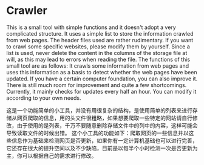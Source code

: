 # Crawler
This is a small tool with simple functions and it doesn't adopt a very complicated structure. It uses a simple list to store the information crawled from web pages. The header files used are rather rudimentary. If you want to crawl some specific websites, please modify them by yourself. Since a list is used, never delete the content in the columns of the storage file at will, as this may lead to errors when reading the file. The functions of this small tool are as follows: It crawls some information from web pages and uses this information as a basis to detect whether the web pages have been updated. If you have a certain computer foundation, you can also improve it. There is still much room for improvement and quite a few shortcomings. Currently, it mainly checks for updates every half an hour. You can modify it according to your own needs. 

这是一个功能简单的小工具，并没有用很复杂的结构，是使用简单的列表来进行存储从网页爬取的信息，用的头文件很粗略，如果想要爬取一些特定的网站请自行修改，由于使用的是列表，千万不要随意删除存储文件中的列中的内容，这样可能会导致读取文件的时候出错。 这个小工具的功能如下：爬取网页的一些信息并以这些信息作为基础来检测网页是否更新，如果你有一定计算机基础也可以进行完善，它还存在很大的提升空间以及不少缺陷，目前是以每半个小时检测一次是否更新为主，你可以根据自己的需求进行修改。
